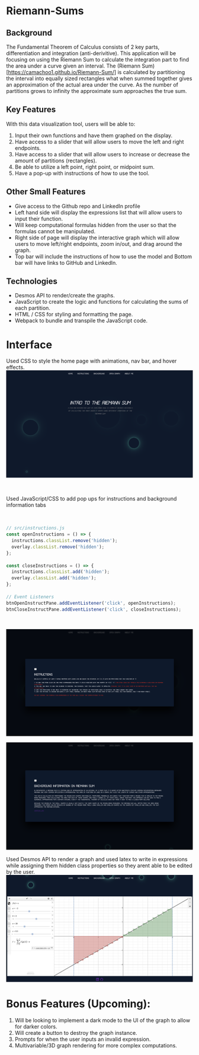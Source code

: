 # Riemann-Sums

## Background

The Fundamental Theorem of Calculus consists of 2 key parts, differentiation and integration (anti-derivitive). This application will be focusing on using the Riemann Sum to calculate the integration part to find the area under a curve given an interval. The (Riemann Sum)[https://camachoo1.github.io/Riemann-Sum/] is calculated by partitioning the interval into equally sized rectangles what when summed together gives an approximation of the actual area under the curve. As the number of partitions grows to infinity the approximate sum approaches the true sum.

## Key Features

With this data visualization tool, users will be able to:

1. Input their own functions and have them graphed on the display.
2. Have access to a slider that will allow users to move the left and right endpoints.
3. Have access to a slider that will allow users to increase or decrease the amount of partitions (rectangles).
4. Be able to utilize a left point, right point, or midpoint sum.
5. Have a pop-up with instructions of how to use the tool.

## Other Small Features

- Give access to the Github repo and LinkedIn profile
- Left hand side will display the expressions list that will allow users to input their function.
- Will keep computational formulas hidden from the user so that the formulas cannot be manipulated.
- Right side of page will display the interactive graph which will allow users to move left/right endpoints, zoom in/out, and drag around the graph.
- Top bar will include the instructions of how to use the model and Bottom bar will have links to GitHub and LinkedIn.

## Technologies

- Desmos API to render/create the graphs.
- JavaScript to create the logic and functions for calculating the sums of each partition.
- HTML / CSS for styling and formatting the page.
- Webpack to bundle and transpile the JavaScript code.

# Interface

Used CSS to style the home page with animations, nav bar, and hover effects.
![Home Page](https://github.com/camachoo1/Riemann-Sum/blob/main/assets/homepage.png)

<br>

Used JavaScript/CSS to add pop ups for instructions and background information tabs

<br>

```javascript
// src/instructions.js
const openInstructions = () => {
  instructions.classList.remove('hidden');
  overlay.classList.remove('hidden');
};

const closeInstructions = () => {
  instructions.classList.add('hidden');
  overlay.classList.add('hidden');
};

// Event Listeners
btnOpenInstructPane.addEventListener('click', openInstructions);
btnCloseInstructPane.addEventListener('click', closeInstructions);
```

<br>

![Instructions](https://github.com/camachoo1/Riemann-Sum/blob/main/assets/instructions.png)
<br>

![Background Info](https://github.com/camachoo1/Riemann-Sum/blob/main/assets/backgroundinfo.png)

Used Desmos API to render a graph and used latex to write in expressions while assigning them hidden class properties so they arent able to be edited by the user.
![Graph UI](https://github.com/camachoo1/Riemann-Sum/blob/main/assets/graph.png)

# Bonus Features (Upcoming):

1. Will be looking to implement a dark mode to the UI of the graph to allow for darker colors.
2. Will create a button to destroy the graph instance.
3. Prompts for when the user inputs an invalid expression.
4. Multivariable/3D graph rendering for more complex computations.
